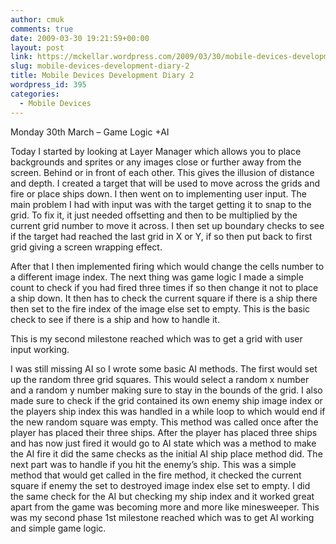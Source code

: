 ```yaml
---
author: cmuk
comments: true
date: 2009-03-30 19:21:59+00:00
layout: post
link: https://mckellar.wordpress.com/2009/03/30/mobile-devices-development-diary-2/
slug: mobile-devices-development-diary-2
title: Mobile Devices Development Diary 2
wordpress_id: 395
categories:
  - Mobile Devices
---
```


Monday 30th March – Game Logic +AI

Today I started by looking at Layer Manager which allows you to place backgrounds and sprites or any images close or further away from the screen. Behind or in front of each other. This gives the illusion of distance and depth. I created a target that will be used to move across the grids and fire or place ships down. I then went on to implementing user input. The main problem I had with input was with the target getting it to snap to the grid. To fix it, it just needed offsetting and then to be multiplied by the current grid number to move it across. I then set up boundary checks to see if the target had reached the last grid in X or Y, if so then put back to first grid giving a screen wrapping effect.

After that I then implemented firing which would change the cells number to a different image index. The next thing was game logic I made a simple count to check if you had fired three times if so then change it not to place a ship down. It then has to check the current square if there is a ship there then set to the fire index of the image else set to empty. This is the basic check to see if there is a ship and how to handle it.

This is my second milestone reached which was to get a grid with user input working.

I was still missing AI so I wrote some basic AI methods. The first would set up the random three grid squares. This would select a random x number and a random y number making sure to stay in the bounds of the grid. I also made sure to check if the grid contained its own enemy ship image index or the players ship index this was handled in a while loop to which would end if the new random square was empty. This method was called once after the player has placed their three ships. After the player has placed three ships and has now just fired it would go to AI state which was a method to make the AI fire it did the same checks as the initial AI ship place method did.
The next part was to handle if you hit the enemy’s ship. This was a simple method that would get called in the fire method, it checked the current square if enemy the set to destroyed image index else set to empty. I did the same check for the AI but checking my ship index and it worked great apart from the game was becoming more and more like minesweeper.
This was my second phase 1st milestone reached which was to get AI working and simple game logic.
